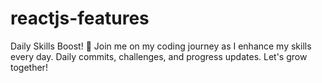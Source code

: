 # reactjs-features
Daily Skills Boost! 🚀 Join me on my coding journey as I enhance my skills every day. Daily commits, challenges, and progress updates. Let's grow together! 
